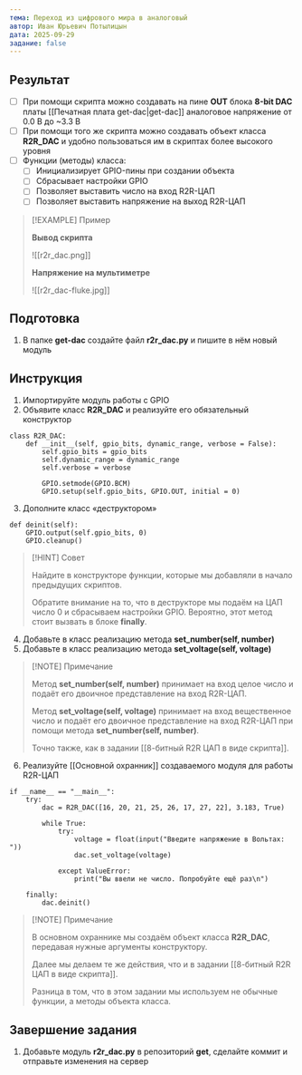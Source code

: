 ```yaml
---
тема: Переход из цифрового мира в аналоговый
автор: Иван Юрьевич Потылицын
дата: 2025-09-29
задание: false
---
```


## Результат

- [ ] При помощи скрипта можно создавать на пине **OUT** блока **8-bit DAC** платы [[Печатная плата get-dac|get-dac]] аналоговое напряжение от 0.0 В до ~3.3 В
- [ ] При помощи того же скрипта можно создавать объект класса **R2R_DAC** и удобно пользоваться им в скриптах более высокого уровня
- [ ] Функции (методы) класса:
    - [ ] Инициализирует GPIO-пины при создании объекта
    - [ ] Сбрасывает настройки GPIO
    - [ ] Позволяет выставить число на вход R2R-ЦАП
    - [ ] Позволяет выставить напряжение на выход R2R-ЦАП

> [!EXAMPLE] Пример
> 
> **Вывод скрипта**
> 
> ![[r2r_dac.png]]
> 
> **Напряжение на мультиметре**
> 
> ![[r2r_dac-fluke.jpg]]

## Подготовка

1. В папке **get-dac** создайте файл **r2r_dac.py** и пишите в нём новый модуль

## Инструкция

1. Импортируйте модуль работы с GPIO
2. Объявите класс **R2R_DAC** и реализуйте его обязательный конструктор

```
class R2R_DAC:
    def __init__(self, gpio_bits, dynamic_range, verbose = False):
        self.gpio_bits = gpio_bits
        self.dynamic_range = dynamic_range
        self.verbose = verbose
        
        GPIO.setmode(GPIO.BCM)
        GPIO.setup(self.gpio_bits, GPIO.OUT, initial = 0)
```

3. Дополните класс «деструктором»

```
def deinit(self):
    GPIO.output(self.gpio_bits, 0)
    GPIO.cleanup()
```

> [!HINT] Совет
> 
> Найдите в конструкторе функции, которые мы добавляли в начало предыдущих скриптов.
> 
> Обратите внимание на то, что в деструкторе мы подаём на ЦАП число 0 и сбрасываем настройки GPIO. Вероятно, этот метод стоит вызвать в блоке **finally**.

4. Добавьте в класс реализацию метода **set_number(self, number)**
5. Добавьте в класс реализацию метода **set_voltage(self, voltage)**

> [!NOTE] Примечание
> 
> Метод **set_number(self, number)** принимает на вход целое число и подаёт его двоичное представление на вход R2R-ЦАП.
> 
> Метод **set_voltage(self, voltage)** принимает на вход вещественное число и подаёт его двоичное представление на вход R2R-ЦАП при помощи метода **set_number(self, number)**.
> 
> Точно также, как в задании [[8-битный R2R ЦАП в виде скрипта]].

6. Реализуйте [[Основной охранник]] создаваемого модуля для работы R2R-ЦАП

```
if __name__ == "__main__":
    try:
        dac = R2R_DAC([16, 20, 21, 25, 26, 17, 27, 22], 3.183, True)
        
        while True:
            try:
                voltage = float(input("Введите напряжение в Вольтах: "))
                dac.set_voltage(voltage)

            except ValueError:
                print("Вы ввели не число. Попробуйте ещё раз\n")

    finally:
        dac.deinit()
```

> [!NOTE] Примечание
> 
> В основном охраннике мы создаём объект класса **R2R_DAC**, передавая нужные аргументы конструктору.
> 
> Далее мы делаем те же действия, что и в задании [[8-битный R2R ЦАП в виде скрипта]].
> 
> Разница в том, что в этом задании мы используем не обычные функции, а методы объекта класса.

## Завершение задания

1. Добавьте модуль **r2r_dac.py** в репозиторий **get**, сделайте коммит и отправьте изменения на сервер
